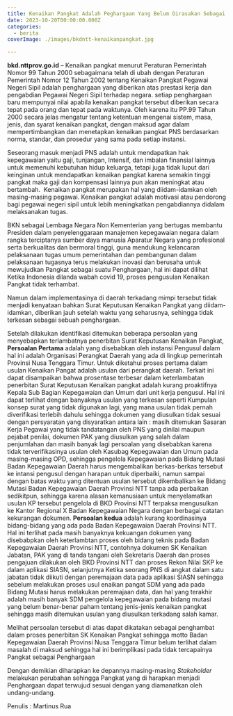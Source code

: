```yaml
---
title: Kenaikan Pangkat Adalah Peghargaan Yang Belum Dirasakan Sebagai Pengharagaan
date: 2023-10-20T00:00:00.000Z
categories:
  - berita
coverImage: ./images/bkdntt-kenaikanpangkat.jpg

---
```


**bkd.nttprov.go.id** – Kenaikan pangkat menurut Peraturan Pemerintah Nomor 99 Tahun 2000 sebagaimana telah di ubah dengan Peraturan Pemerintah Nomor 12 Tahun 2002 tentang Kenaikan Pangkat Pegawai Negeri Sipil adalah penghargaan yang diberikan atas prestasi kerja dan pengabdian Pegawai Negeri Sipil terhadap negara. setiap penghargaan baru mempunyai nilai apabila kenaikan pangkat tersebut diberikan secara tepat pada orang dan tepat pada waktunya. Oleh karena itu PP.99 Tahun 2000 secara jelas mengatur tentang ketentuan mengenai sistem, masa, jenis, dan syarat kenaikan pangkat, dengan maksud agar dalam mempertimbangkan dan menetapkan kenaikan pangkat PNS berdasarkan norma, standar, dan prosedur yang sama pada setiap instansi.

Seseorang masuk menjadi PNS adalah untuk mendapatkan hak kepegawaian yaitu gaji, tunjangan, Intensif, dan imbalan finansial lainnya untuk memenuhi kebutuhan hidup keluarga, tetapi juga tidak luput dari keinginan untuk mendapatkan kenaikan pangkat karena semakin tinggi pangkat maka gaji dan kompensasi lainnya pun akan meningkat atau bertambah.  Kenaikan pangkat merupakan hal yang diidam-idamkan oleh masing-masing pegawai. Kenaikan pangkat adalah motivasi atau pendorong bagi pegawai negeri sipil untuk lebih meningkatkan pengabdiannya didalam melaksanakan tugas.

BKN sebagai Lembaga Negara Non Kementerian yang bertugas membantu Presiden dalam penyelenggaraan manajemen kepegawaian negara dalam rangka terciptanya sumber daya manusia Aparatur Negara yang profesional serta berkualitas dan bermoral tinggi, guna mendukung kelancaran pelaksanaan tugas umum pemerintahan dan pembangunan dalam pelaksanaan tugasnya terus melakukan inovasi dan berusaha untuk mewujudkan Pangkat sebagai suatu Penghargaan, hal ini dapat dilihat Ketika Indonesia dilanda wabah covid 19, proses pengusulan Kenaikan Pangkat tidak terhambat.

Namun dalam implementasinya di daerah terkadang mimpi tersebut tidak menjadi kenyataan bahkan Surat Keputusan Kenaikan Pangkat yang diidam-idamkan, diberikan jauh setelah waktu yang seharusnya, sehingga tidak terkesan sebagai sebuah penghargaan.

Setelah dilakukan identifikasi ditemukan beberapa persoalan yang menyebapkan terlambatnya penerbitan Surat Keputusan Kenaikan Pangkat, **Persoalan Pertama** adalah yang disebabkan oleh instansi Pengusul dalam hal ini adalah Organisasi Perangkat Daerah yang ada di lingkup pemerintah Provinsi Nusa Tenggara Timur. Untuk diketahui proses pertama dalam usulan Kenaikan Pangat adalah usulan dari perangkat daerah. Terkait ini dapat disampaikan bahwa prosentase terbesar dalam keterlambatan penerbitan Surat Keputusan Kenaikan pangkat adalah kurang proaktifnya Kepala Sub Bagian Kepegawaian dan Umum dari unit kerja pengusul. Hal ini dapat terlihat dengan banyaknya usulan yang terkesan seperti Kumpulan konsep surat yang tidak digunakan lagi, yang mana usulan tidak pernah diverifikasi terlebih dahulu sehingga dokumen yang diusulkan tidak sesuai dengan persyaratan yang disyaratkan antara lain : masih ditemukan Sasaran Kerja Pegawai yang tidak tandatangan oleh PNS yang dinilai maupun pejabat penilai, dokumen PAK yang diusulkan yang salah dalam penjumlahan dan masih banyak lagi persoalan yang disebabkan karena tidak terverifikasinya usulan oleh Kasubag Kepegawaian dan Umum pada masing-masing OPD, sehingga pengelola Kepegawaian pada Bidang Mutasi Badan Kepegawaian Daerah harus mengembalikan berkas-berkas tersebut ke intansi pengusul dengan harapan untuk diperbaiki, namun sampai dengan batas waktu yang ditentuan usulan tersebut dikembalikan ke Bidang Mutasi Badan Kepegawaian Daerah Provinsi NTT tanpa ada perbaikan sedikitpun, sehingga karena alasan kemanusiaan untuk menyelamatkan usulan KP tersebut pengelola di BKD Provinsi NTT terpaksa mengusulkan ke Kantor Regional X Badan Kepegawaian Negara dengan berbagai catatan kekurangan dokumen. **Persoalan kedua** adalah kurang koordinasinya bidang-bidang yang ada pada Badan Kepegawaian Daerah Provinsi NTT. Hal ini terlihat pada masih banyaknya kekuangan dokumen yang disebabpkan oleh keterlambtan proses oleh bidang teknis pada Badan Kepegawaian Daerah Provinsi NTT, contohnya dokumen SK Kenaikan Jabatan, PAK yang di tanda tangani oleh Sekretaris Daerah dan proses pengajuan dilakukan oleh BKD Provinsi NTT dan proses Rekon Nilai SKP ke dalam aplikasi SIASN, selanjutnya Ketika seorang PNS di angkat dalam satu jabatan tidak diikuti dengan peremajaan data pada aplikasi SIASN sehingga sebelum melakukan proses usul enaikan pangat SDM yang ada pada Bidang Mutasi harus melakukan peremajaan data, dan hal yang terakhir adalah masih banyak SDM pengelola kepegawaian pada bidang mutasi yang belum benar-benar paham tentang jenis-jenis kenaikan pangkat sehingga masih ditemukan usulan yang diusulkan terkadang salah kamar.

Melihat persoalan tersebut di atas dapat dikatakan sebagai penghambat dalam proses penerbitan SK Kenaikan Pangkat sehingga motto Badan Kepegawaian Daerah Provinsi Nusa Tenggara Timur belum terlihat dalam masalah di maksud sehingga hal ini berimplikasi pada tidak tercapainya Pangkat sebagai Penghargaan

Dengan demikian diharapkan ke depannya masing-masing *Stakeholder* melakukan perubahan sehingga Pangkat yang di harapkan menjadi Penghargaan dapat terwujud sesuai dengan yang diamanatkan oleh undang-undang.

Penulis : Martinus Rua
